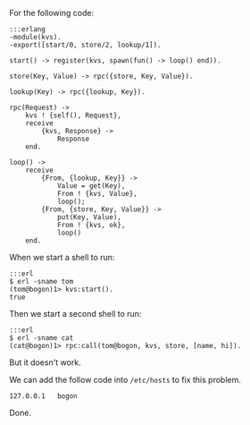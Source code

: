 For the following code:

    :::erlang
    -module(kvs).
    -export([start/0, store/2, lookup/1]).

    start() -> register(kvs, spawn(fun() -> loop() end)).

    store(Key, Value) -> rpc({store, Key, Value}).

    lookup(Key) -> rpc({lookup, Key}).

    rpc(Request) ->
        kvs ! {self(), Request},
        receive
            {kvs, Response} ->
                Response
        end.

    loop() ->
        receive
            {From, {lookup, Key}} ->
                Value = get(Key),
                From ! {kvs, Value},
                loop();
            {From, {store, Key, Value}} ->
                put(Key, Value),
                From ! {kvs, ok},
                loop()
        end.

When we start a shell to run:

    :::erl
    $ erl -sname tom
    (tom@bogon)1> kvs:start().
    true

Then we start a second shell to run:

    :::erl
    $ erl -sname cat
    (cat@bogon)1> rpc:call(tom@bogon, kvs, store, [name, hi]).

But it doesn't work.

We can add the follow code into `/etc/hosts` to fix this problem.

    127.0.0.1	bogon

Done.